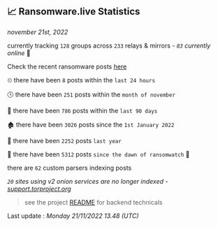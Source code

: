 
## 📈 Ransomware.live Statistics
_november 21st, 2022_

currently tracking `128` groups across `233` relays & mirrors - _`83` currently online_ 📡

Check the recent ransomware posts [here](https://www.ransomware.live/#/recentposts)


⏲ there have been `8` posts within the `last 24 hours`

🕓 there have been `251` posts within the `month of november`

📅 there have been `786` posts within the `last 90 days`

🏚 there have been `3026` posts since the `1st January 2022`

🚀 there have been `2252` posts `last year`

🦕 there have been `5312` posts `since the dawn of ransomwatch` 🐣

there are `62` custom parsers indexing posts

_`20` sites using v2 onion services are no longer indexed - [support.torproject.org](https://support.torproject.org/onionservices/v2-deprecation/)_

> see the project [README](https://github.com/jmousqueton/ransomwatch#readme) for backend technicals



Last update : _Monday 21/11/2022 13.48 (UTC)_

